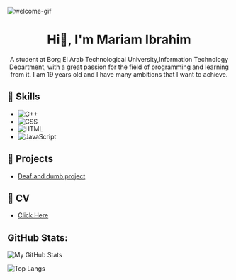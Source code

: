 ![welcome-gif](https://github.com/user-attachments/assets/a650f514-aacf-4c67-b861-62628e5757c6)

<h1 align="center">Hi🫡, I'm Mariam Ibrahim</h1> 
<p align="center">
A student at Borg El Arab Technological University,Information Technology Department, with a great passion for the field of programming and learning from it. 
I am 19 years old and I have many ambitions that I want to achieve. </p>

## 🧠 Skills
- ![C++](https://img.shields.io/badge/-C++-red)
- ![CSS](https://img.shields.io/badge/-CSS3-blue)
- ![HTML](https://img.shields.io/badge/-HTML5-orange)  
- ![JavaScript](https://img.shields.io/badge/-JavaScript-yellow)
## 🚀 Projects
- [Deaf and dumb project ](https://www.linkedin.com/posts/mariam-ibrahim-b95743307_aetaecaezaewaehabraepaewaesaeyabraeuaepaetaehaev-activity-7211097604812599296-RlSz?utm_source=share&utm_medium=member_android)

## 📄 CV
- [Click Here](https://drive.google.com/file/d/1HHUItwLUV5lJwNOfnHknnLGzZwpvoFt8/view?usp=drivesdk)

## GitHub Stats:
![My GitHub Stats](https://github-readme-stats.vercel.app/api?username=mariomaibrahim&show_icons=true&theme=radical)

![Top Langs](https://github-readme-stats.vercel.app/api/top-langs/?username=mariomaibrahim&layout=compact&theme=radical)




